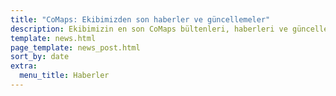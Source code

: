 ```yaml
---
title: "CoMaps: Ekibimizden son haberler ve güncellemeler"
description: Ekibimizin en son CoMaps bültenleri, haberleri ve güncellemeleri ile iletişimde kalın
template: news.html
page_template: news_post.html
sort_by: date
extra:
  menu_title: Haberler
---
```

